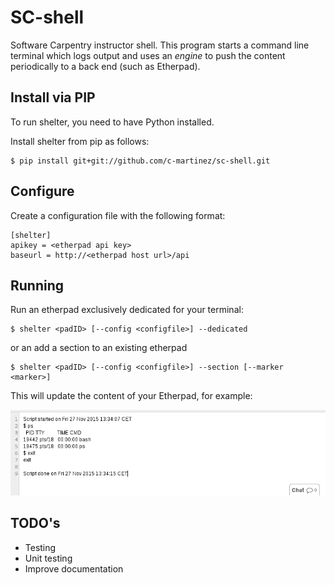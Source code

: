 # SC-shell
Software Carpentry instructor shell. This program starts a command line terminal which logs output and uses an *engine* to push the content periodically to a back end (such as Etherpad).

## Install via PIP
To run shelter, you need to have Python installed.

Install shelter from pip as follows:
```
$ pip install git+git://github.com/c-martinez/sc-shell.git
```

## Configure

Create a configuration file with the following format:

```
[shelter]
apikey = <etherpad api key>
baseurl = http://<etherpad host url>/api
```

## Running

Run an etherpad exclusively dedicated for your terminal:

```
$ shelter <padID> [--config <configfile>] --dedicated
```
or an add a section to an existing etherpad
```
$ shelter <padID> [--config <configfile>] --section [--marker <marker>]
```

This will update the content of your Etherpad, for example:

![etherpad example](./images/etherpad.png)

## TODO's
 - Testing
 - Unit testing
 - Improve documentation

